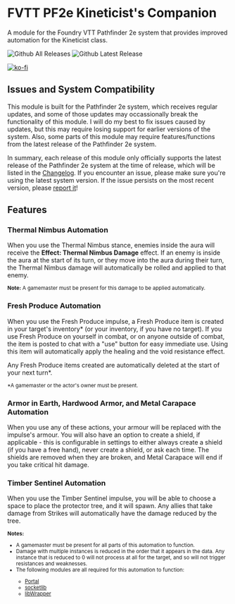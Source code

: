 # FVTT PF2e Kineticist's Companion
A module for the Foundry VTT Pathfinder 2e system that provides improved automation for the Kineticist class.

![Github All Releases](https://img.shields.io/github/downloads/JDCalvert/pf2e-kineticists-companion/total.svg)
![Github Latest Release](https://img.shields.io/github/downloads/JDCalvert/pf2e-kineticists-companion/1.4.1/total)

[![ko-fi](https://ko-fi.com/img/githubbutton_sm.svg)](https://ko-fi.com/jdcalvert)

## Issues and System Compatibility
This module is built for the Pathfinder 2e system, which receives regular updates, and some of those updates may occassionally break the functionality of this module. I will do my best to fix issues caused by updates, but this may require losing support for earlier versions of the system. Also, some parts of this module may require features/functions from the latest release of the Pathfinder 2e system.

In summary, each release of this module only officially supports the latest release of the Pathfinder 2e system at the time of release, which will be listed in the [Changelog](/CHANGELOG.md). If you encounter an issue, please make sure you're using the latest system version. If the issue persists on the most recent version, please [report it](https://github.com/JDCalvert/pf2e-kineticists-companion/issues/new)!

## Features

### Thermal Nimbus Automation
When you use the Thermal Nimbus stance, enemies inside the aura will receive the <b>Effect: Thermal Nimbus Damage</b> effect. If an enemy is inside the aura at the
start of its turn, or they move into the aura during their turn, the Thermal Nimbus damage will automatically be rolled and applied to that enemy.

<small><b>Note:</b> A gamemaster must be present for this damage to be applied automatically.</small>

### Fresh Produce Automation
When you use the Fresh Produce impulse, a Fresh Produce item is created in your target's inventory* (or your inventory, if you have no target). If you use Fresh
Produce on yourself in combat, or on anyone outside of combat, the item is posted to chat with a "use" button for easy immediate use. Using this item will
automatically apply the healing and the void resistance effect.

Any Fresh Produce items created are automatically deleted at the start of your next turn*.

<small>*A gamemaster or the actor's owner must be present.</small>

### Armor in Earth, Hardwood Armor, and Metal Carapace Automation
When you use any of these actions, your armour will be replaced with the impulse's armour. You will also have an option to create a shield, if applicable - this is configurable in settings to either always create a shield (if you have a free hand), never create a shield, or ask each time. The shields are removed when they are broken, and Metal Carapace will end if you take critical hit damage.

### Timber Sentinel Automation
When you use the Timber Sentinel impulse, you will be able to choose a space to place the protector tree, and it will spawn. Any allies that take damage from
Strikes will automatically have the damage reduced by the tree.

<small>
    <b>Notes:</b>
    <ul>
        <li>A gamemaster must be present for all parts of this automation to function.</li>
        <li>Damage with multiple instances is reduced in the order that it appears in the data. Any instance that is reduced to 0 will not process at all for the target, and so will not trigger resistances and weaknesses.</li>
        <li>The following modules are all required for this automation to function:</li>
        <ul>
            <li><a href="https://foundryvtt.com/packages/portal-lib">Portal</a></li>
            <li><a href="https://foundryvtt.com/packages/socketlib">socketlib</a></li>
            <li><a href="https://foundryvtt.com/packages/lib-wrapper">libWrapper</a></li>
        </ul>
    </ul>
</small>

